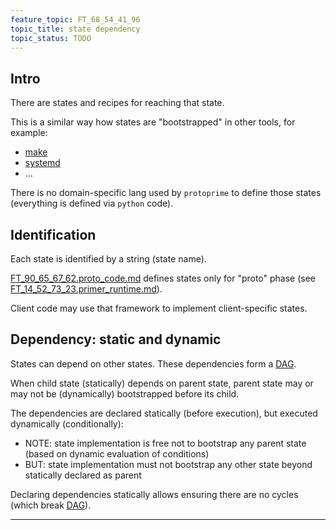 ```yaml
---
feature_topic: FT_68_54_41_96
topic_title: state dependency
topic_status: TODO
---
```


## Intro

There are states and recipes for reaching that state.

This is a similar way how states are "bootstrapped" in other tools, for example:
*   [make][make_wiki]
*   [systemd][systemd_wiki]
*   ...

There is no domain-specific lang used by `protoprime` to define those states (everything is defined via `python` code).

## Identification

Each state is identified by a string (state name).

[FT_90_65_67_62.proto_code.md][FT_90_65_67_62.proto_code.md] defines states only
for "proto" phase (see [FT_14_52_73_23.primer_runtime.md][FT_14_52_73_23.primer_runtime.md]).

Client code may use that framework to implement client-specific states.

## Dependency: static and dynamic

States can depend on other states. These dependencies form a [DAG][DAG_wiki].

When child state (statically) depends on parent state,
parent state may or may not be (dynamically) bootstrapped before its child.

The dependencies are declared statically (before execution), but executed dynamically (conditionally):
*   NOTE: state implementation is free not to bootstrap any parent state (based on dynamic evaluation of conditions)
*   BUT: state implementation must not bootstrap any other state beyond statically declared as parent

Declaring dependencies statically allows ensuring there are no cycles (which break [DAG][DAG_wiki]).

---

[FT_02_89_37_65.shebang_line.md]: FT_02_89_37_65.shebang_line.md
[FT_75_87_82_46.entry_script.md]: FT_75_87_82_46.entry_script.md
[FT_90_65_67_62.proto_code.md]: FT_90_65_67_62.proto_code.md
[FT_72_45_12_06.python_executable.md]: FT_72_45_12_06.python_executable.md
[FT_59_95_81_63.env_layout.md]: FT_59_95_81_63.env_layout.md
[FT_14_52_73_23.primer_runtime.md]: FT_14_52_73_23.primer_runtime.md
[FT_59_95_81_63.env_layout.md]: FT_59_95_81_63.env_layout.md
[DAG_wiki]: https://en.wikipedia.org/wiki/Directed_acyclic_graph
[make_wiki]: https://en.wikipedia.org/wiki/Make_(software)
[systemd_wiki]: https://en.wikipedia.org/wiki/Systemd
